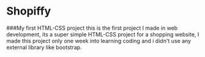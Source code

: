 # Shopiffy 
###My first HTML-CSS project
this is the first project I made in web development, its a super simple HTML-CSS project for a shopping website,
I made this project only one week into learning coding and i didn't use any external library like bootstrap.


